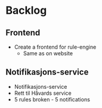 # Backlog

## Frontend

- Create a frontend for rule-engine
  - Same as on website

## Notifikasjons-service

- Notifikasjons-service
- Rett til Håvards service
- 5 rules broken - 5 notifications

